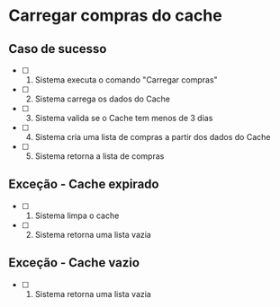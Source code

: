 # Carregar compras do cache

## Caso de sucesso


- [ ] 1. Sistema executa o comando "Carregar compras"
- [ ] 2. Sistema carrega os dados do Cache
- [ ] 3. Sistema valida se o Cache tem menos de 3 dias
- [ ] 4. Sistema cria uma lista de compras a partir dos dados do Cache
- [ ] 5. Sistema retorna a lista de compras


## Exceção - Cache expirado


- [ ] 1. Sistema limpa o cache
- [ ] 2. Sistema retorna uma lista vazia



## Exceção - Cache vazio


- [ ] 1. Sistema retorna uma lista vazia
